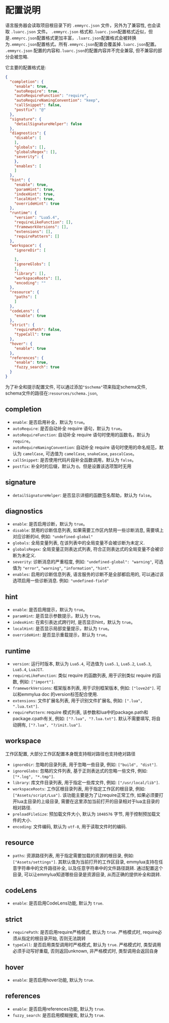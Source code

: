 # 配置说明

语言服务器会读取项目根目录下的 `.emmyrc.json` 文件，另外为了兼容性, 也会读取 `.luarc.json` 文件。
`.emmyrc.json` 格式和`.luarc.json`配置格式近似，但是`.emmyrc.json`配置格式更加丰富，`.luarc.json`配置格式会被转换为`.emmyrc.json`配置格式。所有`.emmyrc.json`配置会覆盖掉`.luarc.json`配置。
`.emmyrc.json` 配置的内容和`.luarc.json`的配置内容并不完全兼容, 但不兼容的部分会被忽略.

它主要的配置格式是:
```json
{
  "completion": {
    "enable": true,
    "autoRequire": true,
    "autoRequireFunction": "require",
    "autoRequireNamingConvention": "keep",
    "callSnippet": false,
    "postfix": "@"
  },
  "signature": {
    "detailSignatureHelper": false
  },
  "diagnostics": {
    "disable": [
    ],
    "globals": [],
    "globalsRegex": [],
    "severity": {
    },
    "enables": [
    ]
  },
  "hint": {
    "enable": true,
    "paramHint": true,
    "indexHint": true,
    "localHint": true,
    "overrideHint": true
  },
  "runtime": {
    "version": "Lua5.4",
    "requireLikeFunction": [],
    "frameworkVersions": [],
    "extensions": [],
    "requirePattern": []
  },
  "workspace": {
    "ignoreDir": [

    ],
    "ignoreGlobs": [
    ],
    "library": [],
    "workspaceRoots": [],
    "encoding": ""
  },
  "resource": {
    "paths": [
    ]
  },
  "codeLens": {
    "enable": true
  },
  "strict": {
    "requirePath": false,
    "typeCall": true
  },
  "hover": {
    "enable": true
  },
  "references": {
    "enable": true,
    "fuzzy_search": true
  }
}

```

为了补全和提示配置文件, 可以通过添加`"$schema"`项来指定schema文件, schema文件的路径在:`resources/schema.json`, 

## completion

- `enable`: 是否启用补全，默认为 `true`。
- `autoRequire`: 是否自动补全 require 语句，默认为 `true`。
- `autoRequireFunction`: 自动补全 require 语句时使用的函数名，默认为 `require`。
- `autoRequireNamingConvention`: 自动补全 require 语句时使用的命名规范，默认为 `camelCase`, 可选值为 `camelCase`, `snakeCase`, `pascalCase`。
- `callSnippet`: 是否使用代码片段补全函数调用，默认为 `false`。
- `postfix`: 补全时的后缀，默认为 `@`。但是设置该选项暂时无用

## signature

- `detailSignatureHelper`: 是否显示详细的函数签名帮助，默认为 `false`。

## diagnostics

- `enable`: 是否启用诊断，默认为 `true`。
- `disable`: 禁用的诊断信息列表, 如果需要工作区内禁用一些诊断消息, 需要填上对应诊断的id, 例如: `"undefined-global"`
- `globals`: 全局变量列表, 在该列表中的全局变量不会被诊断为未定义.
- `globalsRegex`: 全局变量正则表达式列表, 符合正则表达式的全局变量不会被诊断为未定义.
- `severity`: 诊断消息的严重程度, 例如: `"undefined-global": "warning"`, 可选值为 `"error"`, `"warning"`, `"information"`, `"hint"`.
- `enables`: 启用的诊断信息列表, 语言服务的诊断不是全部都启用的, 可以通过该选项启用一些诊断消息. 例如: `"undefined-field"`

## hint

- `enable`: 是否启用提示，默认为 `true`。
- `paramHint`: 是否显示参数提示，默认为 `true`。
- `indexHint`: 在索引表达式跨行时, 是否显示hint，默认为 `true`。
- `localHint`: 是否显示局部变量提示，默认为 `true`。
- `overrideHint`: 是否显示重载提示，默认为 `true`。

## runtime

- `version`: 运行时版本, 默认为 `Lua5.4`, 可选值为 `Lua5.1`, `Lua5.2`, `Lua5.3`, `Lua5.4`, `LuaJIT`.
- `requireLikeFunction`: 类似 require 的函数列表, 用于识别类似 require 的函数, 例如: `["import"]`.
- `frameworkVersions`: 框架版本列表, 用于识别框架版本, 例如: `["love2d"]`. 可以和emmylua doc 的version标签配合使用.
- `extensions`: 文件扩展名列表, 用于识别文件扩展名, 例如: `[".lua", ".lua.txt"]`.
- `requirePattern`: require 模式列表, 该参数和lua中的package.path和package.cpath有关, 例如: `["?.lua", "?.lua.txt"]`. 默认不需要填写, 将自动拥有,
`["?.lua", "?/init.lua"]`.

## workspace

工作区配置, 大部分工作区配置本身既支持相对路径也支持绝对路径

- `ignoreDir`: 忽略的目录列表, 用于忽略一些目录, 例如: `["build", "dist"]`.
- `ignoreGlobs`: 忽略的文件列表, 基于正则表达式的忽略一些文件, 例如: `["*.log", "*.tmp"]`.
- `library`: 库文件目录列表, 用于指定一些库文件, 例如: `["/usr/local/lib"]`. 
- `workspaceRoots`: 工作区根目录列表, 用于指定工作区的根目录, 例如: `["Assets/script/Lua"]`. 该功能主要是为了让require正常工作, 如果必须要打开lua主目录的上级目录, 需要在这里添加当前打开的目录相对于lua主目录的相对路径.
- `preloadFileSize`: 预加载文件大小, 默认为 `1048576` 字节, 用于控制预加载文件的大小.
- `encoding`: 文件编码, 默认为 `utf-8`, 用于读取文件时的编码.

## resource

- `paths`: 资源路径列表, 用于指定需要加载的资源的根目录, 例如: `["Assets/settings"]`. 其默认值为当前打开的工作区目录, emmylua支持在任意字符串中的文件路径补全, 以及任意字符串中的文件路径跳转. 通过配置这个目录, 可以让emmylua知道哪些目录是资源目录, 从而正确的提供补全和跳转.

## codeLens

- `enable`: 是否启用CodeLens功能, 默认为 `true`.

## strict

- `requirePath`: 是否启用require严格模式, 默认为 `true`. 严格模式时, require必须从指定的根目录开始, 否则无法跳转
- `typeCall`: 是否启用类型调用时严格模式, 默认为 `true`. 严格模式时, 类型调用必须手动写好重载, 否则返回unknown, 非严格模式时, 类型调用会返回自身

## hover

- `enable`: 是否启用hover功能, 默认为 `true`.

## references

- `enable`: 是否启用references功能, 默认为 `true`.
- `fuzzy_search`: 是否启用模糊搜索, 默认为 `true`.